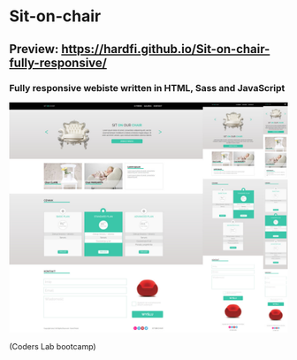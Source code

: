 # Sit-on-chair <br>
## Preview: https://hardfi.github.io/Sit-on-chair-fully-responsive/ 
### Fully responsive webiste written in HTML, Sass and JavaScript
![screen](https://github.com/hardfi/Sit-on-chair-fully-responsive/blob/master/images/sit.jpg)

(Coders Lab bootcamp) 
